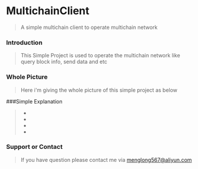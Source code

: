 # MultichainClient
> A simple multichain client to operate multichain network

### Introduction
> This Simple Project is used to operate the multichain network like query block info, send data and etc

### Whole Picture
> Here i'm giving the whole picture of this simple project as below 

###Simple Explanation
> -
> -
> -
> -

### Support or Contact
> If you have question please contact me via menglong567@aliyun.com
